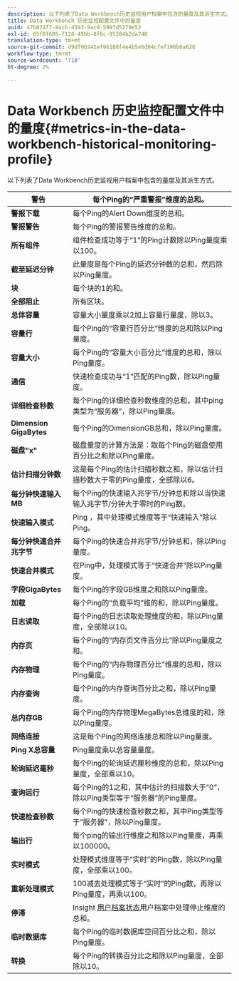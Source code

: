 ```yaml
---
description: 以下列表了Data Workbench历史监视用户档案中包含的量度及其派生方式。
title: Data Workbench 历史监控配置文件中的量度
uuid: 47b874f7-8acb-4593-9ac9-5997d5279e52
exl-id: 65f0f605-f128-45bb-8f6c-95284b2da740
translation-type: tm+mt
source-git-commit: d9df90242ef96188f4e4b5e6d04cfef196b0a628
workflow-type: tm+mt
source-wordcount: '718'
ht-degree: 2%

---
```


# Data Workbench 历史监控配置文件中的量度{#metrics-in-the-data-workbench-historical-monitoring-profile}

以下列表了Data Workbench历史监视用户档案中包含的量度及其派生方式。

| **警告** | 每个Ping的“严重警报”维度的总和。 |
|---|---|
| **警报下载** | 每个Ping的Alert Down维度的总和。 |
| **警报警告** | 每个Ping的警报警告维度的总和。 |
| **所有组件** | 组件检查成功等于“1”的Ping计数除以Ping量度乘以100。 |
| **截至延迟分钟** | 此量度是每个Ping的延迟分钟数的总和，然后除以Ping量度。 |
| **块** | 每个块的1的和。 |
| **全部阻止** | 所有区块。 |
| **总体容量** | 容量大小量度乘以2加上容量行量度，除以3。 |
| **容量行** | 每个Ping的“容量行百分比”维度的总和除以Ping量度。 |
| **容量大小** | 每个Ping的“容量大小百分比”维度的总和，除以Ping量度。 |
| **通信** | 快速检查成功与“1”匹配的Ping数，除以Ping量度。 |
| **详细检查秒数** | 每个Ping的详细检查秒数维度的总和，其中ping类型为“服务器”，除以Ping量度。 |
| **Dimension GigaBytes** | 每个Ping的DimensionGB总和，除以Ping量度。 |
| **磁盘&quot;x&quot;** | 磁盘量度的计算方法是：取每个Ping的磁盘使用百分比之和除以Ping量度。 |
| **估计扫描分钟数** | 这是每个Ping的估计扫描秒数之和，除以估计扫描秒数大于零的Ping量度，全部除以6。 |
| **每分钟快速输入MB** | 每个Ping的快速输入兆字节/分钟总和除以当快速输入兆字节/分钟大于零时的Ping数。 |
| **快速输入模式** | Ping ，其中处理模式维度等于“快速输入”除以Ping。 |
| **每分钟快速合并兆字节** | 每个Ping的快速合并兆字节/分钟总和，除以Ping量度。 |
| **快速合并模式** | 在Ping中，处理模式等于“快速合并”除以Ping量度。 |
| **字段GigaBytes** | 每个Ping的字段GB维度之和除以Ping量度。 |
| **加载** | 每个Ping的“负载平均”维的和，除以Ping量度。 |
| **日志读取** | 每个Ping的日志读取处理维度的和，除以Ping量度，全部除以10。 |
| **内存页** | 每个Ping的“内存页文件百分比”除以Ping量度之和。 |
| **内存物理** | 每个Ping的“内存物理百分比”维度的总和，除以Ping量度。 |
| **内存查询** | 每个Ping的内存查询百分比之和，除以Ping量度。 |
| **总内存GB** | 每个Ping的内存物理MegaBytes总维度的和，除以Ping量度。 |
| **网络连接** | 这是每个Ping的网络连接总和除以Ping量度。 |
| **Ping X总容量** | Ping量度乘以总容量量度。 |
| **轮询延迟毫秒** | 每个Ping的轮询延迟厘秒维度的总和，除以Ping量度，全部乘以10。 |
| **查询运行** | 每个Ping的1之和，其中估计的扫描数大于“0”，除以Ping类型等于“服务器”的Ping量度。 |
| **快速检查秒数** | 每个Ping的快速检查秒数之和，其中Ping类型等于“服务器”，除以Ping量度。 |
| **输出行** | 每个ping的输出行维度之和除以Ping量度，再乘以100000。 |
| **实时模式** | 处理模式维度等于“实时”的Ping数，除以Ping量度，全部乘以100。 |
| **重新处理模式** | 100减去处理模式等于“实时”的Ping数，再除以Ping量度，再乘以100。 |
| **停滞** | Insight [用户档案状态](../../../home/monitoring-installation/monitoring-appendix/monitoring-profile-status.md#concept-d4cd7da41c8a42bab4aea25418264e64)用户档案中处理停止维度的总和。 |
| **临时数据库** | 每个Ping的临时数据库空间百分比之和，除以Ping量度。 |
| **转换** | 每个Ping的转换百分比之和除以Ping量度，全部除以10。 |
